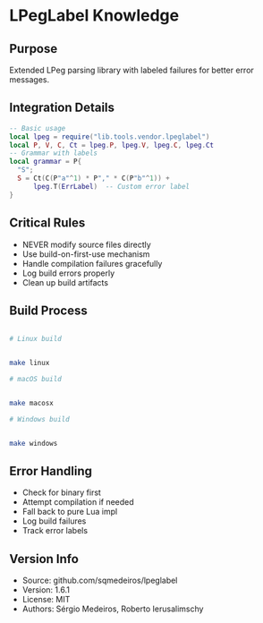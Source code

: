 # LPegLabel Knowledge


## Purpose


Extended LPeg parsing library with labeled failures for better error messages.

## Integration Details



```lua
-- Basic usage
local lpeg = require("lib.tools.vendor.lpeglabel")
local P, V, C, Ct = lpeg.P, lpeg.V, lpeg.C, lpeg.Ct
-- Grammar with labels
local grammar = P{
  "S";
  S = Ct(C(P"a"^1) * P"," * C(P"b"^1)) + 
      lpeg.T(ErrLabel)  -- Custom error label
}
```



## Critical Rules



- NEVER modify source files directly
- Use build-on-first-use mechanism
- Handle compilation failures gracefully
- Log build errors properly
- Clean up build artifacts


## Build Process



```bash

# Linux build


make linux

# macOS build


make macosx

# Windows build


make windows
```



## Error Handling



- Check for binary first
- Attempt compilation if needed
- Fall back to pure Lua impl
- Log build failures
- Track error labels


## Version Info



- Source: github.com/sqmedeiros/lpeglabel
- Version: 1.6.1
- License: MIT
- Authors: Sérgio Medeiros, Roberto Ierusalimschy
